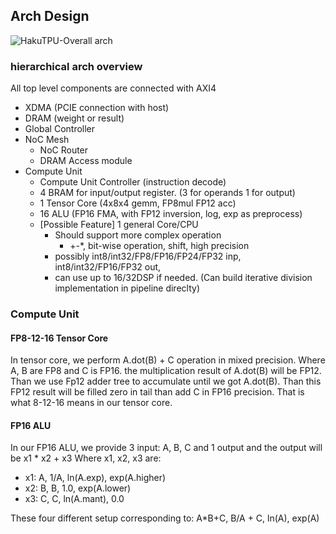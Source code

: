## Arch Design

![HakuTPU-Overall arch](https://github.com/user-attachments/assets/d5222f88-692b-46cd-bdbf-0663eb817afc)

### hierarchical arch overview

All top level components are connected with AXI4

* XDMA (PCIE connection with host)
* DRAM (weight or result)
* Global Controller
* NoC Mesh
  * NoC Router
  * DRAM Access module
* Compute Unit
    * Compute Unit Controller (instruction decode)
    * 4 BRAM for input/output register. (3 for operands 1 for output)
    * 1 Tensor Core (4x8x4 gemm, FP8mul FP12 acc)
    * 16 ALU (FP16 FMA, with FP12 inversion, log, exp as preprocess)
    * [Possible Feature] 1 general Core/CPU
      * Should support more complex operation
        * +-*, bit-wise operation, shift, high precision
      * possibly int8/int32/FP8/FP16/FP24/FP32 inp, int8/int32/FP16/FP32 out,
      * can use up to 16/32DSP if needed. (Can build iterative division implementation in pipeline direclty)

### Compute Unit

#### FP8-12-16 Tensor Core
In tensor core, we perform A.dot(B) + C operation in mixed precision.
Where A, B are FP8 and C is FP16. the multiplication result of A.dot(B) will be FP12. Than we use Fp12 adder tree to accumulate until we got A.dot(B).
Than this FP12 result will be filled zero in tail than add C in FP16 precision.
That is what 8-12-16 means in our tensor core.

#### FP16 ALU

In our FP16 ALU, we provide 3 input: A, B, C and 1 output
and the output will be x1 * x2 + x3
Where x1, x2, x3 are:
* x1: A, 1/A, ln(A.exp), exp(A.higher)
* x2: B, B, 1.0, exp(A.lower)
* x3: C, C, ln(A.mant), 0.0

These four different setup corresponding to:
A*B+C, B/A + C, ln(A), exp(A)
